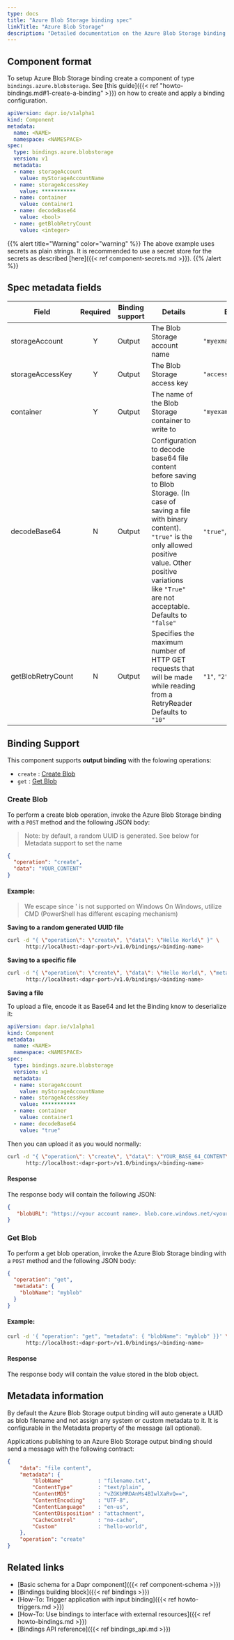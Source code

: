 ```yaml
---
type: docs
title: "Azure Blob Storage binding spec"
linkTitle: "Azure Blob Storage"
description: "Detailed documentation on the Azure Blob Storage binding component"
---
```


## Component format

To setup Azure Blob Storage binding create a component of type `bindings.azure.blobstorage`. See [this guide]({{< ref "howto-bindings.md#1-create-a-binding" >}}) on how to create and apply a binding configuration.


```yaml
apiVersion: dapr.io/v1alpha1
kind: Component
metadata:
  name: <NAME>
  namespace: <NAMESPACE>
spec:
  type: bindings.azure.blobstorage
  version: v1
  metadata:
  - name: storageAccount
    value: myStorageAccountName
  - name: storageAccessKey
    value: ***********
  - name: container
    value: container1
  - name: decodeBase64
    value: <bool>
  - name: getBlobRetryCount
    value: <integer>
```
{{% alert title="Warning" color="warning" %}}
The above example uses secrets as plain strings. It is recommended to use a secret store for the secrets as described [here]({{< ref component-secrets.md >}}).
{{% /alert %}}

## Spec metadata fields

| Field              | Required | Binding support | Details | Example |
|--------------------|:--------:|--------|---------|---------|
| storageAccount | Y | Output | The Blob Storage account name | `"myexmapleaccount"` |
| storageAccessKey | Y | Output | The Blob Storage access key | `"access-key"` |
| container | Y | Output | The name of the Blob Storage container to write to | `"myexamplecontainer"` |
| decodeBase64 | N | Output | Configuration to decode base64 file content before saving to Blob Storage. (In case of saving a file with binary content). `"true"` is the only allowed positive value. Other positive variations like `"True"` are not acceptable. Defaults to `"false"` | `"true"`, `"false"` |
| getBlobRetryCount | N | Output | Specifies the maximum number of HTTP GET requests that will be made while reading from a RetryReader Defaults to `"10"` | `"1"`, `"2"` 


## Binding Support

This component supports **output binding** with the folowing operations:

- `create` : [Create Blob](#create-blob)
- `get` : [Get Blob](#get-blob)

### Create Blob

To perform a create blob operation, invoke the Azure Blob Storage binding with a `POST` method and the following JSON body:

> Note: by default, a random UUID is generated. See below for Metadata support to set the name

```json
{
  "operation": "create",
  "data": "YOUR_CONTENT"
}
```

#### Example:

> We escape since ' is not supported on Windows
> On Windows, utilize CMD (PowerShell has different escaping mechanism)

**Saving to a random generated UUID file**

```bash
curl -d "{ \"operation\": \"create\", \"data\": \"Hello World\" }" \
      http://localhost:<dapr-port>/v1.0/bindings/<binding-name>
```

**Saving to a specific file**

```bash
curl -d "{ \"operation\": \"create\", \"data\": \"Hello World\", \"metadata\": { \"blobName\": \"my-test-file.txt\" } }" \
      http://localhost:<dapr-port>/v1.0/bindings/<binding-name>
```

**Saving a file**

To upload a file, encode it as Base64 and let the Binding know to deserialize it:

```yaml
apiVersion: dapr.io/v1alpha1
kind: Component
metadata:
  name: <NAME>
  namespace: <NAMESPACE>
spec:
  type: bindings.azure.blobstorage
  version: v1
  metadata:
  - name: storageAccount
    value: myStorageAccountName
  - name: storageAccessKey
    value: ***********
  - name: container
    value: container1
  - name: decodeBase64
    value: "true"
```

Then you can upload it as you would normally:

```bash
curl -d "{ \"operation\": \"create\", \"data\": \"YOUR_BASE_64_CONTENT\", \"metadata\": { \"blobName\": \"my-test-file.jpg\" } }" \
      http://localhost:<dapr-port>/v1.0/bindings/<binding-name>
```

#### Response

The response body will contain the following JSON:

```json
{
   "blobURL": "https://<your account name>. blob.core.windows.net/<your container name>/<filename>"
}

```

### Get Blob

To perform a get blob operation, invoke the Azure Blob Storage binding with a `POST` method and the following JSON body:

```json
{
  "operation": "get",
  "metadata": {
    "blobName": "myblob"
  }
}
```

#### Example:

```bash
curl -d '{ "operation": "get", "metadata": { "blobName": "myblob" }}' \
      http://localhost:<dapr-port>/v1.0/bindings/<binding-name> 
```

#### Response

The response body will contain the value stored in the blob object.

## Metadata information

By default the Azure Blob Storage output binding will auto generate a UUID as blob filename and not assign any system or custom metadata to it. It is configurable in the Metadata property of the message (all optional).

Applications publishing to an Azure Blob Storage output binding should send a message with the following contract:
```json
{
    "data": "file content",
    "metadata": {
        "blobName"           : "filename.txt",
        "ContentType"        : "text/plain",
        "ContentMD5"         : "vZGKbMRDAnMs4BIwlXaRvQ==",
        "ContentEncoding"    : "UTF-8",
        "ContentLanguage"    : "en-us",
        "ContentDisposition" : "attachment",
        "CacheControl"       : "no-cache",
        "Custom"             : "hello-world",
    },
    "operation": "create"
}
```

## Related links

- [Basic schema for a Dapr component]({{< ref component-schema >}})
- [Bindings building block]({{< ref bindings >}})
- [How-To: Trigger application with input binding]({{< ref howto-triggers.md >}})
- [How-To: Use bindings to interface with external resources]({{< ref howto-bindings.md >}})
- [Bindings API reference]({{< ref bindings_api.md >}})
